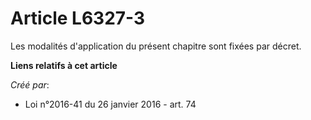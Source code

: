 # Article L6327-3

Les modalités d'application du présent chapitre sont fixées par décret.

**Liens relatifs à cet article**

_Créé par_:

  - Loi n°2016-41 du 26 janvier 2016 - art. 74

